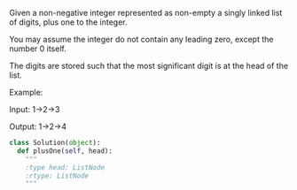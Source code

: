 Given a non-negative integer represented as non-empty a singly linked list of digits, plus one to the integer.

You may assume the integer do not contain any leading zero, except the number 0 itself.

The digits are stored such that the most significant digit is at the head of the list.

Example:

Input:
1->2->3

Output:
1->2->4




```python
class Solution(object):
  def plusOne(self, head):
    """
    :type head: ListNode
    :rtype: ListNode
    """
```
